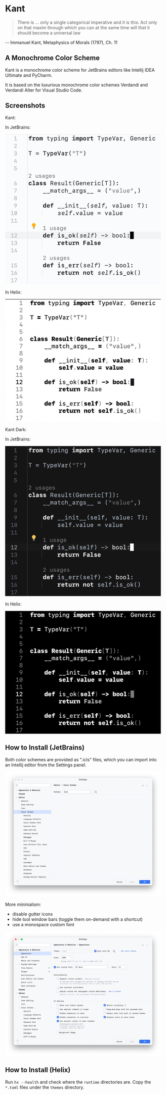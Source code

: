 # Kant

> There is ... only a single categorical imperative and it is this: Act only on that maxim through which you can at the same time will that it should become a universal law

-- Immanuel Kant, Metaphysics of Morals (1797), Ch. 11

## A Monochrome Color Scheme

Kant is a monochrome color scheme for JetBrains editors like Intellij IDEA Ultimate and PyCharm.

It is based on the luxurious monochrome color schemes Verdandi and Verdandi Alter for Visual Studio Code.

## Screenshots

Kant:

In JetBrains:

<img src="kant.png">

In Helix:

<img src="kant_helix_light.png">

Kant Dark:

In JetBrains:

<img src="kant-dark.png">

In Helix:

<img src="kant_helix_dark.png">

## How to Install (JetBrains)

Both color schemes are provided as ".icls" files, which you can import into an Intellij editor from the Settings panel.

<img src="settings.png">

More minimalism:

* disable gutter icons
* hide tool window bars (toggle them on-demand with a shortcut)
* use a monospace custom font

<img src="custom_font.png">

## How to Install (Helix)

Run `hx --health` and check where the `runtime` directories are. Copy the `*.toml` files under the `themes` directory.
